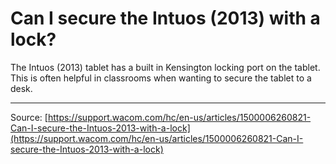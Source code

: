 # Can I secure the Intuos (2013) with a lock?

The Intuos (2013) tablet has a built in Kensington locking port on the tablet. This is often helpful in classrooms when wanting to secure the tablet to a desk.

---
Source: [https://support.wacom.com/hc/en-us/articles/1500006260821-Can-I-secure-the-Intuos-2013-with-a-lock](https://support.wacom.com/hc/en-us/articles/1500006260821-Can-I-secure-the-Intuos-2013-with-a-lock)
